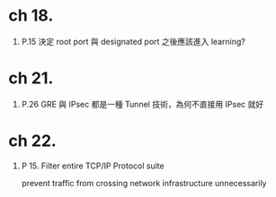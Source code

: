 # ch 18. 

1. P.15 決定 root port 與 designated port 之後應該進入 learning?

# ch 21.

1. P.26 GRE 與 IPsec 都是一種 Tunnel 技術，為何不直接用 IPsec 就好

# ch 22.

1. P 15. Filter entire TCP/IP Protocol suite

    prevent traffic from crossing network infrastructure unnecessarily
